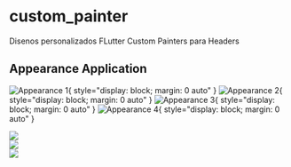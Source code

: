 # custom_painter

Disenos personalizados FLutter Custom Painters para Headers

## Appearance Application

![Appearance 1](appearance/1.png){ style="display: block; margin: 0 auto" }
![Appearance 2](appearance/2.png){ style="display: block; margin: 0 auto" }
![Appearance 3](appearance/3.png){ style="display: block; margin: 0 auto" }
![Appearance 4](appearance/4.png){ style="display: block; margin: 0 auto" }

<p style="margin: 0 auto; width: 100%">
  <img src="appearance/1.png"> 
</p style="margin: 0 auto; width: 100%">
<p style="margin: 0 auto; width: 100%"> 
  <img src="appearance/2.png"> 
</p style="margin: 0 auto; width: 100%">
<p style="margin: 0 auto; width: 100%"> 
  <img src="appearance/3.png"> 
</p style="margin: 0 auto; width: 100%">